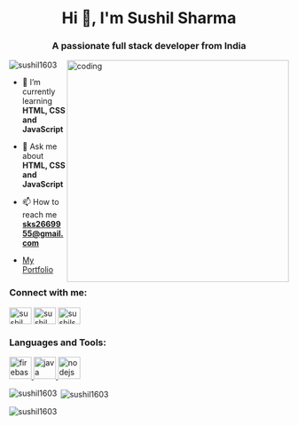 <h1 align="center">Hi 👋, I'm Sushil Sharma</h1>
<h3 align="center">A passionate full stack developer from India</h3>

<img src="https://user-images.githubusercontent.com/55389276/140866485-8fb1c876-9a8f-4d6a-98dc-08c4981eaf70.gif"
    alt="coding" align="right" width="400">
<p align="left"> <img src="https://komarev.com/ghpvc/?username=sushil1603&label=Profile%20views&color=0e75b6&style=flat"
        alt="sushil1603" /> </p>

- 🌱 I’m currently learning **HTML, CSS and JavaScript**

- 💬 Ask me about **HTML, CSS and JavaScript**

- 📫 How to reach me **sks2669955@gmail.com**
-   <a href="https://Sushil1603.github.io" target="blank">My Portfolio</a>

<h3 align="left">Connect with me:</h3>
<p align="left">
    <a href="https://codepen.io/sushil" target="blank"><img align="center"
            src="https://img.shields.io/badge/Codepen-000000?style=for-the-badge&logo=codepen&logoColor=white"
            alt="sushil" height="30" width="40" /></a>
    <a href="https://www.linkedin.com/in/sushil1603/" target="blank"><img align="center"
            src="https://img.shields.io/badge/LinkedIn-0077B5?style=for-the-badge&logo=linkedin&logoColor=black"
            alt="sushil sharma" height="30" width="40" /></a>
    <a href="https://instagram.com/sushilsharma1603" target="blank"><img align="center"
            src="https://img.shields.io/badge/Instagram-E4405F?style=for-the-badge&logo=instagram&logoColor=white"
            alt="sushilsharma1603" height="30" width="40" /></a>
</p>

<h3 align="left">Languages and Tools:</h3>
<p align="left"> <a href="https://firebase.google.com/" target="_blank" rel="noreferrer"> <img
            src="https://www.vectorlogo.zone/logos/firebase/firebase-icon.svg" alt="firebase" width="40" height="40" />
    </a> <a href="https://www.java.com" target="_blank" rel="noreferrer"> <img
            src="https://img.shields.io/badge/JavaScript-323330?style=for-the-badge&logo=javascript&logoColor=F7DF1E"
            alt="java" width="40" height="40" /> </a> <a href="https://nodejs.org" target="_blank" rel="noreferrer">
        <img src="	https://img.shields.io/badge/Node%20js-339933?style=for-the-badge&logo=nodedotjs&logoColor=white"
            alt="nodejs" width="40" height="40" /> </a> </p>

<p><img align="left"
        src="https://github-readme-stats.vercel.app/api/top-langs?username=sushil1603&show_icons=true&locale=en&layout=compact"
        alt="sushil1603" /></p>

<p>&nbsp;<img align="center"
        src="https://github-readme-stats.vercel.app/api?username=sushil1603&show_icons=true&locale=en"
        alt="sushil1603" /></p>

<p><img align="center" src="https://github-readme-streak-stats.herokuapp.com/?user=sushil1603&" alt="sushil1603" /></p>
